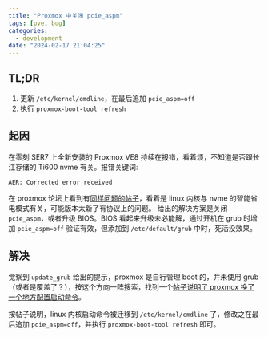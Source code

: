 ```yaml
---
title: "Proxmox 中关闭 pcie_aspm"
tags: [pve, bug]
categories: 
  - development
date: "2024-02-17 21:04:25"
---
```


## TL;DR
1. 更新 `/etc/kernel/cmdline`，在最后追加 `pcie_aspm=off`
2. 执行 `proxmox-boot-tool refresh`

## 起因
在零刻 SER7 上全新安装的 Proxmox VE8 持续在报错，看着烦，不知道是否跟长江存储的 Ti600 nvme 有关。报错关键词:
```
AER: Corrected error received
```

在 proxmox 论坛上看到有[同样问题的帖子](https://forum.proxmox.com/threads/aer-corrected-error-received-should-i-be-worried.127067/)，看着是 linux 内核与 nvme 的智能省电模式有关，可能版本太新了有协议上的问题。
给出的解决方案是关闭 `pcie_aspm`，或者升级 BIOS。BIOS 看起来升级未必能解，通过开机在 grub 时增加 `pcie_aspm=off` 验证有效，但添加到 `/etc/default/grub` 中时，死活没效果。

## 解决
觉察到 `update_grub` 给出的提示，proxmox 是自行管理 boot 的，并未使用 grub（或者是覆盖了？），按这个方向一阵搜索，找到一个[帖子说明了 proxmox 换了一个地方配置启动命令](https://forum.proxmox.com/threads/mitigations-off-with-proxmox-boot-tool-how.98451/)。

按帖子说明，linux 内核启动命令被迁移到 `/etc/kernel/cmdline` 了，修改之在最后追加 `pcie_aspm=off`，并执行 `proxmox-boot-tool refresh` 即可。
